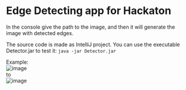 # Edge Detecting app for Hackaton

In the console give the path to the image, and then it will generate the image with detected edges.

The source code is made as IntelliJ project. You can use the executable Detector.jar to test it:
``` java -jar Detector.jar ```

Example: <br>
![image](https://user-images.githubusercontent.com/19227717/147586449-f37efe4d-83b9-43d9-882e-d8a22506e277.png) <br>
to <br>
![image](https://user-images.githubusercontent.com/19227717/147586501-edb901fd-434d-4ff8-8e70-f0a69f1394e7.png)

